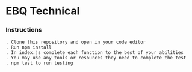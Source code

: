 # EBQ Technical 

### Instructions 
    . Clone this repository and open in your code editor
    . Run npm install
    . In index.js complete each function to the best of your abilities
    . You may use any tools or resources they need to complete the test 
    . npm test to run testing 